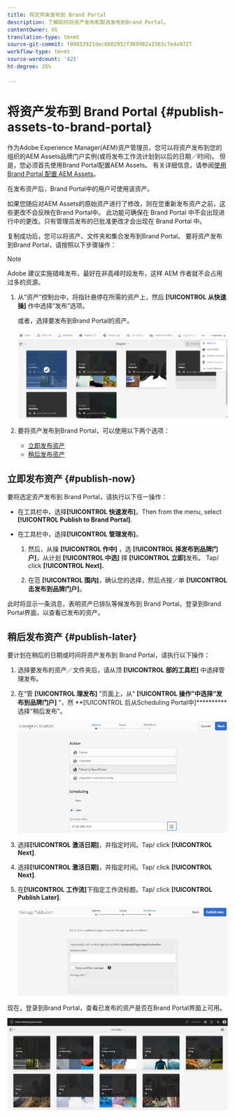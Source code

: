 ```yaml
---
title: 将文件夹发布到 Brand Portal
description: 了解如何将资产发布和取消发布到Brand Portal。
contentOwner: VG
translation-type: tm+mt
source-git-commit: f09853921dec6602952f369982a1563c7e4a9727
workflow-type: tm+mt
source-wordcount: '421'
ht-degree: 35%

---
```



# 将资产发布到 Brand Portal {#publish-assets-to-brand-portal}

作为Adobe Experience Manager(AEM)资产管理员，您可以将资产发布到您的组织的AEM Assets品牌门户实例(或将发布工作流计划到以后的日期／时间)。 但是，您必须首先使用Brand Portal配置AEM Assets。 有关详细信息，请参阅[使用 Brand Portal 配置 AEM Assets](configure-aem-assets-with-brand-portal.md)。

在发布资产后，Brand Portal中的用户可使用该资产。

如果您随后对AEM Assets的原始资产进行了修改，则在您重新发布资产之前，这些更改不会反映在Brand Portal中。 此功能可确保在 Brand Portal 中不会出现进行中的更改。只有管理员发布的已批准更改才会出现在 Brand Portal 中。

复制成功后，您可以将资产、文件夹和集合发布到Brand Portal。 要将资产发布到Brand Portal，请按照以下步骤操作：

>[!NOTE]
>
>Adobe 建议实施错峰发布，最好在非高峰时段发布，这样 AEM 作者就不会占用过多的资源。

1. 从“资产”控制台中，将指针悬停在所需的资产上，然后 **[!UICONTROL 从快速操]** 作中选择“发布”选项。

   或者，选择要发布到Brand Portal的资产。

   ![publish2bp-2](assets/publish2bp-2.png)

2. 要将资产发布到Brand Portal，可以使用以下两个选项：
   * [立即发布资产](#publish-now)
   * [稍后发布资产](#publish-later)

## 立即发布资产 {#publish-now}

要将选定资产发布到 Brand Portal，请执行以下任一操作：

* 在工具栏中，选择&#x200B;**[!UICONTROL 快速发布]**。Then from the menu, select **[!UICONTROL Publish to Brand Portal]**.

* 在工具栏中，选择&#x200B;**[!UICONTROL 管理发布]**。

   1. 然后，从操 **[!UICONTROL 作中]** ，选 **[!UICONTROL 择发布到品牌门户]**，从计划 **[!UICONTROL 中选]** 择 **[!UICONTROL 立即]**&#x200B;发布。 Tap/ click **[!UICONTROL Next].**

   2. 在范 **[!UICONTROL 围内]**，确认您的选择，然后点按／单 **[!UICONTROL 击发布到品牌门户]**。

此时将显示一条消息，表明资产已排队等候发布到 Brand Portal。登录到Brand Portal界面，以查看已发布的资产。

## 稍后发布资产 {#publish-later}

要计划在稍后的日期或时间将资产发布到 Brand Portal，请执行以下操作：

1. 选择要发布的资产／文件夹后，请从顶 **[!UICONTROL 部的工具栏]** 中选择管理发布。
2. 在“管 **[!UICONTROL 理发布]** ”页面上，从“ **[!UICONTROL 操作”中选择“发布到品牌门户]** ”，然 **[!UICONTROL 后从Scheduling Portal中]**********&#x200B;选择“稍后发布”。

   ![publishlaterbp-1](assets/publishlaterbp-1.png)

3. 选择&#x200B;**[!UICONTROL 激活日期]**，并指定时间。Tap/ click **[!UICONTROL Next]**.
4. 选择&#x200B;**[!UICONTROL 激活日期]**，并指定时间。Tap/ click **[!UICONTROL Next]**.
5. 在&#x200B;**[!UICONTROL 工作流]**&#x200B;下指定工作流标题。Tap/ click **[!UICONTROL Publish Later]**.

   ![publishworkflow](assets/publishworkflow.png)

现在，登录到Brand Portal，查看已发布的资产是否在Brand Portal界面上可用。

![bp_631_landing_page](assets/bp_landing_page.png)
